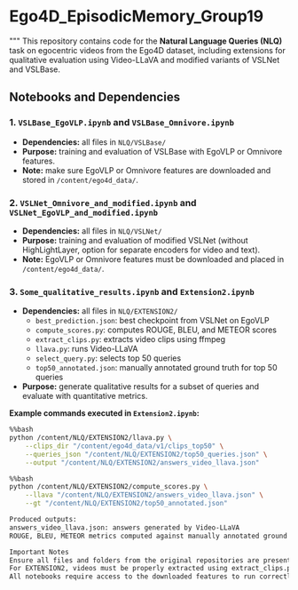 # Ego4D_EpisodicMemory_Group19
"""
This repository contains code for the **Natural Language Queries (NLQ)** task on egocentric videos from the Ego4D dataset, including extensions for qualitative evaluation using Video-LLaVA and modified variants of VSLNet and VSLBase.


## Notebooks and Dependencies

### 1. `VSLBase_EgoVLP.ipynb` and `VSLBase_Omnivore.ipynb`
- **Dependencies:** all files in `NLQ/VSLBase/`  
- **Purpose:** training and evaluation of VSLBase with EgoVLP or Omnivore features.  
- **Note:** make sure EgoVLP or Omnivore features are downloaded and stored in `/content/ego4d_data/`.

### 2. `VSLNet_Omnivore_and_modified.ipynb` and `VSLNet_EgoVLP_and_modified.ipynb`
- **Dependencies:** all files in `NLQ/VSLNet/`  
- **Purpose:** training and evaluation of modified VSLNet (without HighLightLayer, option for separate encoders for video and text).  
- **Note:** EgoVLP or Omnivore features must be downloaded and placed in `/content/ego4d_data/`.

### 3. `Some_qualitative_results.ipynb` and `Extension2.ipynb`
- **Dependencies:** all files in `NLQ/EXTENSION2/`  
  - `best_prediction.json`: best checkpoint from VSLNet on EgoVLP  
  - `compute_scores.py`: computes ROUGE, BLEU, and METEOR scores  
  - `extract_clips.py`: extracts video clips using ffmpeg  
  - `llava.py`: runs Video-LLaVA  
  - `select_query.py`: selects top 50 queries  
  - `top50_annotated.json`: manually annotated ground truth for top 50 queries
- **Purpose:** generate qualitative results for a subset of queries and evaluate with quantitative metrics.

**Example commands executed in `Extension2.ipynb`:**

```bash
%%bash
python /content/NLQ/EXTENSION2/llava.py \
    --clips_dir "/content/ego4d_data/v1/clips_top50" \
    --queries_json "/content/NLQ/EXTENSION2/top50_queries.json" \
    --output "/content/NLQ/EXTENSION2/answers_video_llava.json"

%%bash
python /content/NLQ/EXTENSION2/compute_scores.py \
    --llava "/content/NLQ/EXTENSION2/answers_video_llava.json" \
    --gt "/content/NLQ/EXTENSION2/top50_annotated.json"

Produced outputs:
answers_video_llava.json: answers generated by Video-LLaVA
ROUGE, BLEU, METEOR metrics computed against manually annotated ground truth.

Important Notes
Ensure all files and folders from the original repositories are present and modified as described (VSLNet_modified.py, VSLBase_modified.py, main_VSLNet_modified.py, main_VSLBase_modified.py).
For EXTENSION2, videos must be properly extracted using extract_clips.py before running Video-LLaVA.
All notebooks require access to the downloaded features to run correctly.
